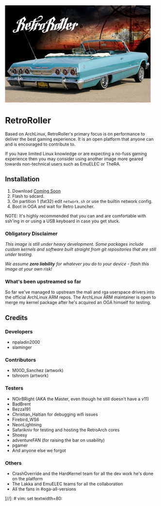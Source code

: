 ![alt text](logo.png "RetroRoller")

# RetroRoller

Based on ArchLinux, RetroRoller's primary focus is on performance to deliver the
best gaming experience. It is an open platform that anyone can and is encouraged
to contribute to.

If you have limited Linux knowledge or are expecting a no-fuss gaming experience
then you may consider using another image more geared towards non-technical
users such as EmuELEC or TheRA.


## Installation

1. Download [Coming
   Soon](http://mega.nz/file/nwl2jCKa#UgTv3E4Bb2VgGqaHg5KA6FIR1Zd3BMu4NCrWX4MYUHA)
2. Flash to sdcard.
3. On partition 1 (fat32) edit `network.sh` or use the builtin network config.
4. Boot in OGA and wait for Retro Launcher.

NOTE: It's highly recommended that you can and are comfortable with ssh'ing in
or using a USB keyboard in case you get stuck.


### Obligatory Disclaimer

<i>This image is still under heavy development. Some packages include
custom kernels and software built straight from git repositories that
are still under testing. 

We assume <b>zero liability</b> for whatever you do to your device - 
flash this image at your own risk!</i>


### What's been upstreamed so far

So far we've managed to upstream the mali and rga userspace drivers into the
official ArchLinux ARM repos. The ArchLinux ARM maintainer is open to merge 
my kernel package after he's acquired an OGA himself for testing.

## Credits

### Developers

- npaladin2000
- slaminger

### Contributors

- M00D\_Sanchez (artwork)
- tshroom (artwork)

### Testers

- NOirBRight (AKA the Master, even though he still doesn't have a v11)
- BadBrent
- Bezza191
- Christian\_Haitian for debugging wifi issues
- Firebird\_WS6
- NeonLightning
- Safarikniv for testing and hosting the RetroArch cores
- Shoesy
- adventureFAN (for raising the bar on usability)
- pgamer
- And anyone else we forgot

### Others

- CrashOverride and the HardKernel team for all the dev work he's done on the platform
- The Lakka and EmuELEC teams for all the collaboration
- All the fans in #oga-all-versions

[//]: # vim: set textwidth=80:
